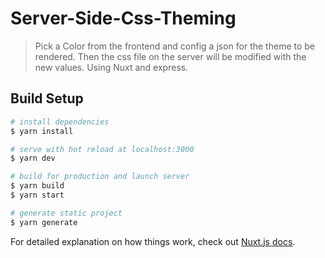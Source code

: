 # Server-Side-Css-Theming

> Pick a Color from the frontend and config a json for the theme to be rendered. Then the css file on the server will be modified with the new values. Using Nuxt and express. 

## Build Setup

``` bash
# install dependencies
$ yarn install

# serve with hot reload at localhost:3000
$ yarn dev

# build for production and launch server
$ yarn build
$ yarn start

# generate static project
$ yarn generate
```

For detailed explanation on how things work, check out [Nuxt.js docs](https://nuxtjs.org).
